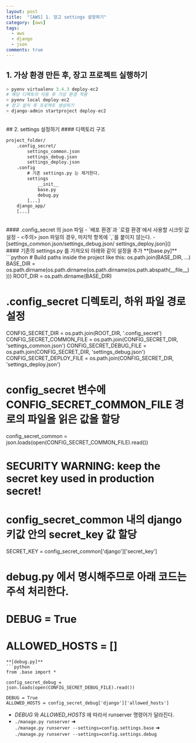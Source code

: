 ```yaml
---
layout: post
title:  "[AWS] 1. 장고 settings 설정하기"
category: [aws]
tags:
  - aws
  - django
  - json
comments: true
---
```


## 1. 가상 환경 만든 후, 장고 프로젝트 실행하기

```python
> pyenv virtualenv 3.4.3 deploy-ec2
# 해당 디렉토리 이동 후 가상 환경 적용
> pyenv local deploy-ec2
# 장고 설치 후 프로젝트 생성하기
> django-admin startproject deploy-ec2
```
<br>
## 2. settings 설정하기
#### 디렉토리 구조

```txt
project_folder/
    .config_secret/
        settings_common.json
        settings_debug.json
        settings_deploy.json
    .config
        # 기존 settings.py 는 제거한다.
        settings
            __init__
            base.py
            debug.py
        [...]
    django_app/
    [...]
```
<br>
#### .config_secret 의 json 파일
- `배포 환경`과 `로컬 환경`에서 사용할 시크릿 값 설정
- <주의> json 파일의 경우, 마지막 항목에 `,`를 붙이지 않는다.
- [settings_common.json/settings_debug.json/
settings_deploy.json]()

<br>
#### 기존의 settings.py 를 가져오되 아래와 같이 설정을 추가
**[base.py]**
```python
# Build paths inside the project like this: os.path.join(BASE_DIR, ...)
BASE_DIR = os.path.dirname(os.path.dirname(os.path.dirname(os.path.abspath(__file__))))
ROOT_DIR = os.path.dirname(BASE_DIR)

# .config_secret 디렉토리, 하위 파일 경로 설정
CONFIG_SECRET_DIR = os.path.join(ROOT_DIR, '.config_secret')
CONFIG_SECRET_COMMON_FILE = os.path.join(CONFIG_SECRET_DIR, 'settings_common.json')
CONFIG_SECRET_DEBUG_FILE = os.path.join(CONFIG_SECRET_DIR, 'settings_debug.json')
CONFIG_SECRET_DEPLOY_FILE = os.path.join(CONFIG_SECRET_DIR, 'settings_deploy.json')

# config_secret 변수에 CONFIG_SECRET_COMMON_FILE 경로의 파일을 읽은 값을 할당
config_secret_common = json.loads(open(CONFIG_SECRET_COMMON_FILE).read())

# SECURITY WARNING: keep the secret key used in production secret!
# config_secret_common 내의 django 키값 안의 secret_key 값 할당
SECRET_KEY = config_secret_common['django']['secret_key']

# debug.py 에서 명시해주므로 아래 코드는 주석 처리한다.
# DEBUG = True
# ALLOWED_HOSTS = []
```
**[debug.py]**
```python
from .base import *

config_secret_debug = json.loads(open(CONFIG_SECRET_DEBUG_FILE).read())

DEBUG = True
ALLOWED_HOSTS = config_secret_debug['django']['allowed_hosts']
```
- *DEBUG* 와 *ALLOWED_HOSTS* 에 따라서 runserver 명령어가 달라진다.
- `./manage.py runserver` ➜ <br>
`./manage.py runserver --settings=config.settings.base` ➜ <br>
`./manage.py runserver --settings=config.settings.debug`
